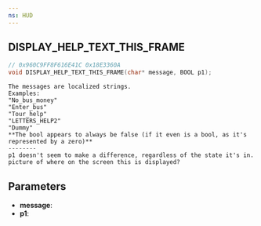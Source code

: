 ```yaml
---
ns: HUD
---
```

## DISPLAY_HELP_TEXT_THIS_FRAME

```c
// 0x960C9FF8F616E41C 0x18E3360A
void DISPLAY_HELP_TEXT_THIS_FRAME(char* message, BOOL p1);
```

```
The messages are localized strings.  
Examples:  
"No_bus_money"  
"Enter_bus"  
"Tour_help"  
"LETTERS_HELP2"  
"Dummy"  
**The bool appears to always be false (if it even is a bool, as it's represented by a zero)**  
--------  
p1 doesn't seem to make a difference, regardless of the state it's in.   
picture of where on the screen this is displayed?  
```

## Parameters
* **message**: 
* **p1**: 


